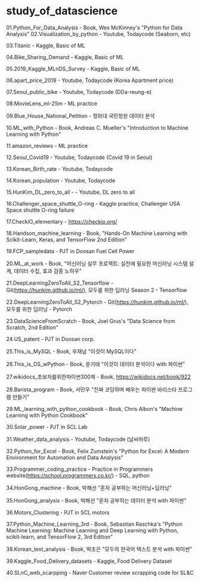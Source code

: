 # study_of_datascience

01.Python_For_Data_Analysis - Book, Wes McKinney's "Python for Data Analysis"
02.Visualization_by_python - Youtube, Todaycode (Seaborn, etc)

03.Titanic - Kaggle, Basic of ML 

04.Bike_Sharing_Demand - Kaggle, Basic of ML 

05.2019_Kaggle_MLnDS_Survey - Kaggle, Basic of ML 


06.apart_price_2019 - Youtube, Todaycode (Korea Apartment price) 

07.Seoul_public_bike - Youtube, Todaycode (DDa-reung-e) 

08.MovieLens_ml-25m - ML practice 

09.Blue_House_National_Petition - 청와대 국민청원 데이터 분석 

10.ML_with_Python - Book, Andreas C. Mueller's "Introduction to Machine Learning with Python"


11.amazon_reviews - ML practice

12.Seoul_Covid19 - Youtube, Todaycode (Covid 19 in Seoul)

13.Korean_Birth_rate - Youtube, Todaycode 

14.Korean_population - Youtube, Todaycode 

15.HunKim_DL_zero_to_all - - Youtube, DL zero to all


16.Challenger_space_shuttle_O-ring - Kaggle practice, Challenger USA Space shuttle O-ring failure 

17.CheckiO_elementary - https://checkio.org/

18.Handson_machine_learning - Book, "Hands-On Machine Learning with Scikit-Learn, Keras, and TensorFlow 2nd Edition" 

19.FCP_sampledata - PJT in Doosan Fuel Cell Power 

20.ML_at_work - Book, "머신러닝 실무 프로젝트: 실전에 필요한 머신러닝 시스템 설계, 데이터 수집, 효과 검증 노하우" 


21.DeepLearningZeroToAll_S2_Tensorflow - Git(https://hunkim.github.io/ml/), 모두를 위한 딥러닝 Season 2 - Tensorflow 

22.DeepLearningZeroToAll_S2_Pytorch - Git(https://hunkim.github.io/ml/), 모두를 위한 딥러닝 - Pytorch  

23.DataScienceFromScratch - Book, Joel Grus's "Data Science from Scratch, 2nd Edition"

24.US_patent - PJT in Doosan corp. 

25.This_is_MySQL - Book, 우재남 "이것이 MySQL이다"


26.This_is_DS_wPython - Book, 윤기태 "이것이 데이터 분석이다 with 파이썬"

27.wikidocs_초보자를위한파이썬300제 - Book, https://wikidocs.net/book/922 

28.Barista_program - Book, 서민우 "진짜 코딩하며 배우는 파이썬 바리스타 프로그램 만들기"

29.ML_learning_with_python_cookbook - Book, Chris Albon's "Machine Learning with Python Cookbook"

30.Solar_power - PJT in SCL Lab 


31.Weather_data_analysis - Youtube, Todaycode (날씨마루) 

32.Python_for_Excel - Book, Felix Zumstein's "Python for Excel: A Modern Environment for Automation and Data Analysis"

33.Programmer_coding_practice - Practice in Programmers website(https://school.programmers.co.kr/) - SQL, python 

34.HonGong_machine - Book, 박해선 "혼자 공부하는 머신러닝+딥러닝" 

35.HonGong_analysis - Book, 박해선 "혼자 공부하는 데이터 분석 with 파이썬" 


36.Motors_Clustering - PJT in SCL motors

37.Python_Machine_Learning_3rd - Book, Sebastian Raschka's "Python Machine Learning: Machine Learning and Deep Learning with Python, scikit-learn, and TensorFlow 2, 3rd Edition" 

38.Korean_text_analysis - Book, 박조은 "모두의 한국어 텍스트 분석 with 파이썬"

39.Kaggle_Food_Delivery_datasets - Kaggle, Food Delivery Dataset

40.SLnC_web_scarpping - Naver Customer review scrapping code for SL&C

